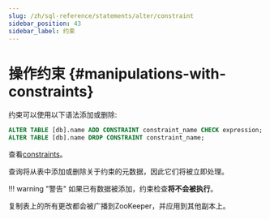 ```yaml
---
slug: /zh/sql-reference/statements/alter/constraint
sidebar_position: 43
sidebar_label: 约束
---
```


# 操作约束 {#manipulations-with-constraints}

约束可以使用以下语法添加或删除:

``` sql
ALTER TABLE [db].name ADD CONSTRAINT constraint_name CHECK expression;
ALTER TABLE [db].name DROP CONSTRAINT constraint_name;
```

查看[constraints](../../../sql-reference/statements/create/table.mdx#constraints)。

查询将从表中添加或删除关于约束的元数据，因此它们将被立即处理。

!!! warning "警告"
    如果已有数据被添加，约束检查**将不会被执行**。

复制表上的所有更改都会被广播到ZooKeeper，并应用到其他副本上。
